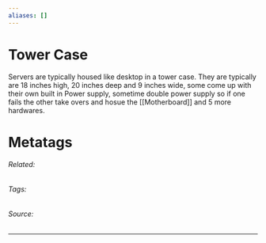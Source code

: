 ```yaml
---
aliases: []
---
```

# Tower Case
Servers are typically housed like desktop in a tower case. They are typically are 18 inches high, 20 inches deep and 9 inches wide, some come up with their own built in Power supply, sometime double power supply so if one fails the other take overs  and hosue the [[Motherboard]] and 5 more hardwares. 











# Metatags
###### Related: 
###### Tags: 
###### Source: 

---